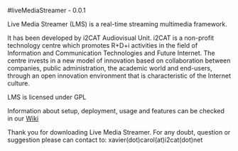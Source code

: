 #liveMediaStreamer - 0.0.1

Live Media Streamer (LMS) is a real-time streaming multimedia framework. 

It has been developed by i2CAT Audiovisual Unit. i2CAT is a non-profit technology centre which promotes R+D+i activities in the field of Information and Communication Technologies and Future Internet. The centre invests in a new model of innovation based on collaboration between companies, public administration, the academic world and end-users, through an open innovation environment that is characteristic of the Internet culture.

LMS is licensed under GPL

Information about setup, deployment, usage and features can be checked in our [Wiki](http://github.com/ua-i2cat/liveMediaStreamerWebGUI/wiki)

Thank you for downloading Live Media Streamer. For any doubt, question or suggestion please can contact to: xavier(dot)carol(at)i2cat(dot)net


